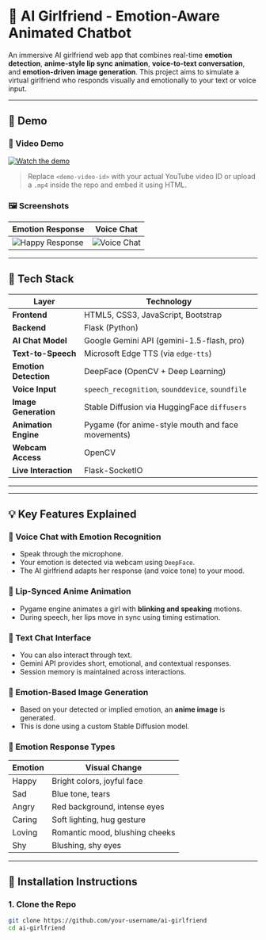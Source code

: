 # 💖 AI Girlfriend - Emotion-Aware Animated Chatbot

An immersive AI girlfriend web app that combines real-time **emotion detection**, **anime-style lip sync animation**, **voice-to-text conversation**, and **emotion-driven image generation**. This project aims to simulate a virtual girlfriend who responds visually and emotionally to your text or voice input.

---

## 🌟 Demo

### 🎥 Video Demo

[![Watch the demo](https://img.youtube.com/vi/<demo-video-id>/0.jpg)](https://www.youtube.com/watch?v=<demo-video-id>)

> Replace `<demo-video-id>` with your actual YouTube video ID or upload a `.mp4` inside the repo and embed it using HTML.

### 🖼️ Screenshots

| Emotion Response | Voice Chat |
|------------------|------------|
| ![Happy Response](assets/screenshots/happy.png) | ![Voice Chat](assets/screenshots/voice_chat.png) |

---

## 🧠 Tech Stack

| Layer              | Technology |
|-------------------|------------|
| **Frontend**       | HTML5, CSS3, JavaScript, Bootstrap |
| **Backend**        | Flask (Python) |
| **AI Chat Model**  | Google Gemini API (gemini-1.5-flash, pro) |
| **Text-to-Speech** | Microsoft Edge TTS (via `edge-tts`) |
| **Emotion Detection** | DeepFace (OpenCV + Deep Learning) |
| **Voice Input**    | `speech_recognition`, `sounddevice`, `soundfile` |
| **Image Generation** | Stable Diffusion via HuggingFace `diffusers` |
| **Animation Engine** | Pygame (for anime-style mouth and face movements) |
| **Webcam Access**  | OpenCV |
| **Live Interaction** | Flask-SocketIO |

---


---

## 💡 Key Features Explained

### 🎤 Voice Chat with Emotion Recognition

- Speak through the microphone.
- Your emotion is detected via webcam using `DeepFace`.
- The AI girlfriend adapts her response (and voice tone) to your mood.

### 👄 Lip-Synced Anime Animation

- Pygame engine animates a girl with **blinking and speaking** motions.
- During speech, her lips move in sync using timing estimation.

### 💬 Text Chat Interface

- You can also interact through text.
- Gemini API provides short, emotional, and contextual responses.
- Session memory is maintained across interactions.

### 🎨 Emotion-Based Image Generation

- Based on your detected or implied emotion, an **anime image** is generated.
- This is done using a custom Stable Diffusion model.

### 🌈 Emotion Response Types

| Emotion     | Visual Change |
|-------------|----------------|
| Happy       | Bright colors, joyful face |
| Sad         | Blue tone, tears |
| Angry       | Red background, intense eyes |
| Caring      | Soft lighting, hug gesture |
| Loving      | Romantic mood, blushing cheeks |
| Shy         | Blushing, shy eyes |

---

## 🔧 Installation Instructions

### 1. Clone the Repo

```bash
git clone https://github.com/your-username/ai-girlfriend
cd ai-girlfriend

